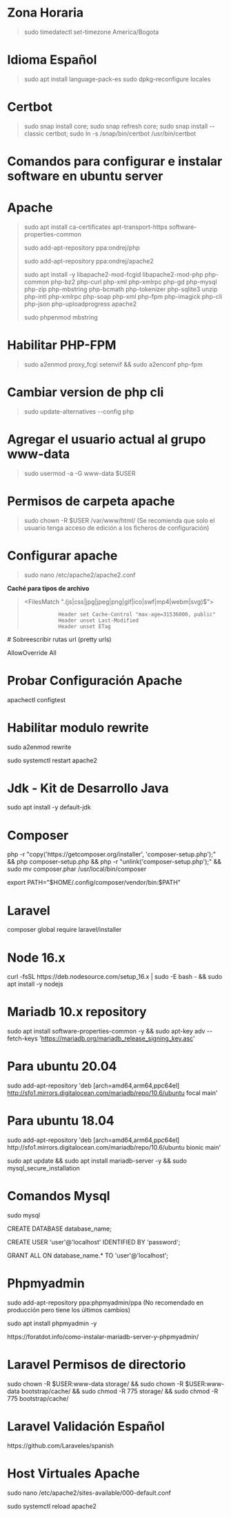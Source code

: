 # Zona Horaria
> sudo timedatectl set-timezone America/Bogota

# Idioma Español

> sudo apt install language-pack-es
> sudo dpkg-reconfigure locales

# Certbot
> sudo snap install core; sudo snap refresh core; sudo snap install --classic certbot; sudo ln -s /snap/bin/certbot /usr/bin/certbot

# Comandos para configurar e instalar software en ubuntu server

# Apache
> sudo apt install ca-certificates apt-transport-https software-properties-common
> 
> sudo add-apt-repository ppa:ondrej/php
> 
> sudo add-apt-repository ppa:ondrej/apache2
> 
> sudo apt install -y libapache2-mod-fcgid libapache2-mod-php php-common php-bz2 php-curl php-xml php-xmlrpc php-gd php-mysql php-zip php-mbstring php-bcmath php-tokenizer php-sqlite3 unzip php-intl php-xmlrpc php-soap php-xml php-fpm php-imagick php-cli php-json php-uploadprogress apache2
> 
> sudo phpenmod mbstring

# Habilitar PHP-FPM
> sudo a2enmod proxy_fcgi setenvif && sudo a2enconf php-fpm

# Cambiar version de php cli
> sudo update-alternatives --config php

# 

# Agregar el usuario actual al grupo www-data
> sudo usermod -a -G www-data $USER

# Permisos de carpeta apache 
> sudo chown -R $USER /var/www/html/ (Se recomienda que solo el usuario tenga acceso de edición a los ficheros de configuración)

# Configurar apache
> sudo nano /etc/apache2/apache2.conf

**Caché para tipos de archivo**

> <FilesMatch ".(js|css|jpg|jpeg|png|gif|ico|swf|mp4|webm|svg)$">
> 
>                Header set Cache-Control "max-age=31536000, public"
>                Header unset Last-Modified
>                Header unset ETag
>                
> </FilesMatch>
  
<p># Sobreescribir rutas url (pretty urls)</p>
<p><Directory /var/www/></p>
<p>        AllowOverride All
<p></Directory></p>


# Probar Configuración Apache
<p>apachectl configtest</p>

# Habilitar modulo rewrite
<p>sudo a2enmod rewrite</p>
<p>sudo systemctl restart apache2</p>

# Jdk - Kit de Desarrollo Java
<p>sudo apt install -y default-jdk</p>

# Composer
<p>php -r "copy('https://getcomposer.org/installer', 'composer-setup.php');" && php composer-setup.php && php -r "unlink('composer-setup.php');" && sudo mv composer.phar /usr/local/bin/composer</p>
<p>export PATH="$HOME/.config/composer/vendor/bin:$PATH"</p>

# Laravel
<p>composer global require laravel/installer</p>

# Node 16.x
<p>curl -fsSL https://deb.nodesource.com/setup_16.x | sudo -E bash - && sudo apt install -y nodejs</p>


# Mariadb 10.x repository
sudo apt install software-properties-common -y && sudo apt-key adv --fetch-keys 'https://mariadb.org/mariadb_release_signing_key.asc'

# Para ubuntu 20.04
sudo add-apt-repository 'deb [arch=amd64,arm64,ppc64el] http://sfo1.mirrors.digitalocean.com/mariadb/repo/10.6/ubuntu focal main'

# Para ubuntu 18.04
<p>sudo add-apt-repository 'deb [arch=amd64,arm64,ppc64el] http://sfo1.mirrors.digitalocean.com/mariadb/repo/10.6/ubuntu bionic main'</p>
<p>sudo apt update && sudo apt install mariadb-server -y && sudo mysql_secure_installation</p>

# Comandos Mysql
<p>sudo mysql</p>
<p>CREATE DATABASE database_name;</p>
<p>CREATE USER 'user'@'localhost' IDENTIFIED BY 'password';</p>
<p>GRANT ALL ON database_name.* TO 'user'@'localhost';</p>

# Phpmyadmin
<p>sudo add-apt-repository ppa:phpmyadmin/ppa (No recomendado en producción pero tiene los últimos cambios)</p>
<p>sudo apt install phpmyadmin -y</p>

<p>https://foratdot.info/como-instalar-mariadb-server-y-phpmyadmin/</p>


# Laravel Permisos de directorio
<p>sudo chown -R $USER:www-data storage/ && sudo chown -R $USER:www-data bootstrap/cache/ && sudo chmod -R 775 storage/ && sudo chmod -R 775 bootstrap/cache/</p>

# Laravel Validación Español
<p>https://github.com/Laraveles/spanish</p>

# Host Virtuales Apache
<p>sudo nano /etc/apache2/sites-available/000-default.conf</p>
<p>sudo systemctl reload apache2</p>
